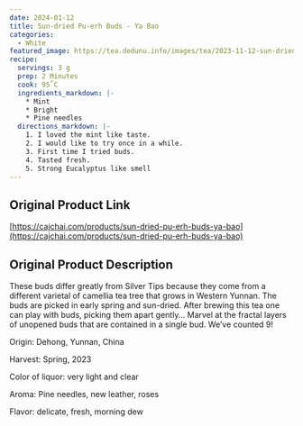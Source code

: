 ```yaml
---
date: 2024-01-12
title: Sun-dried Pu-erh Buds - Ya Bao
categories:
  - White
featured_image: https://tea.dedunu.info/images/tea/2023-11-12-sun-dried-pu-erh-buds-ya-bao-1.jpeg
recipe:
  servings: 3 g
  prep: 2 Minutes
  cook: 95˚C
  ingredients_markdown: |-
    * Mint
    * Bright
    * Pine needles
  directions_markdown: |-
    1. I loved the mint like taste.
    2. I would like to try once in a while. 
    3. First time I tried buds.
    4. Tasted fresh.
    5. Strong Eucalyptus like smell
---
```


## Original Product Link

[https://cajchai.com/products/sun-dried-pu-erh-buds-ya-bao](https://cajchai.com/products/sun-dried-pu-erh-buds-ya-bao)

## Original Product Description

These buds differ greatly from Silver Tips because they come from a different varietal of camellia tea tree that grows in Western Yunnan. The buds are picked in early spring and sun-dried. After brewing this tea one can play with buds, picking them apart gently…  Marvel at the fractal layers of unopened buds that are contained in a single bud. We’ve counted 9!

Origin: Dehong, Yunnan, China

Harvest: Spring, 2023

Color of liquor: very light and clear

Aroma: Pine needles, new leather, roses

Flavor: delicate, fresh, morning dew